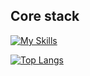 ## Core stack ##
[![My Skills](https://skillicons.dev/icons?i=html,css,js,ts,go,postgres,mongo&theme=dark)](https://skillicons.dev)

[![Top Langs](https://github-readme-stats.vercel.app/api/top-langs/?username=Twofold-One&langs_count=8&layout=compact&theme=swift&hide_title=true&border_radius=15&hide_border=true&card_width=336)](https://github.com/Twofold-One?tab=repositories)

<!---
Previous page

<p align="center">
  <a href="https://skillicons.dev">
    <img src="https://skillicons.dev/icons?i=html,css,js,ts,go,postgres,mongo" />
  </a>
</p>
<p align="center">
  <a href="https://github-readme-stats.vercel.app">
    <img src="https://github-readme-stats.vercel.app/api/top-langs/?username=Twofold-One&langs_count=8&layout=compact&theme=swift" />
  </a>
</p>

## Hi, I’m Evan (**@Twofold-One**) ##

### Technologies I'm working with: ###

| Languages | Software platforms, runtimes | Frameworks and libraries | Databases |
|     :---:    |     :---:      |     :---:     |     :---:     |
| <img src="https://cdn.jsdelivr.net/gh/devicons/devicon/icons/html5/html5-original.svg" width="50" height="50"> <img src="https://cdn.jsdelivr.net/gh/devicons/devicon/icons/css3/css3-original.svg"  width="50" height="50"> <img src="https://cdn.jsdelivr.net/gh/devicons/devicon/icons/sass/sass-original.svg"  width="50" height="50"> <img src="https://cdn.jsdelivr.net/gh/devicons/devicon/icons/javascript/javascript-original.svg"  width="50" height="50"> <img src="https://cdn.jsdelivr.net/gh/devicons/devicon/icons/typescript/typescript-original.svg"  width="50" height="50"> <img src="https://cdn.jsdelivr.net/gh/devicons/devicon/icons/go/go-original.svg"  width="50" height="50"> <img src="https://cdn.jsdelivr.net/gh/devicons/devicon/icons/solidity/solidity-original.svg"  width="50" height="50"> | <img src="https://cdn.jsdelivr.net/gh/devicons/devicon/icons/nodejs/nodejs-original-wordmark.svg"  width="50" height="50"> <img src="https://cdn.jsdelivr.net/gh/devicons/devicon/icons/denojs/denojs-original.svg"  width="50" height="50"> | <img src="https://cdn.jsdelivr.net/gh/devicons/devicon/icons/react/react-original.svg"  width="50" height="50"> <img src="https://cdn.jsdelivr.net/gh/devicons/devicon/icons/materialui/materialui-original.svg"  width="50" height="50"> <img src="https://grammy.dev/Y.png" width="50" height="50"> <img src="https://cdn.jsdelivr.net/gh/devicons/devicon/icons/express/express-original-wordmark.svg"  width="50" height="50"> | <img src="https://cdn.jsdelivr.net/gh/devicons/devicon/icons/mongodb/mongodb-original-wordmark.svg" width="50" height="50"> <img src="https://cdn.jsdelivr.net/gh/devicons/devicon/icons/postgresql/postgresql-original-wordmark.svg" width="50" height="50"> |

[![Top Langs](https://github-readme-stats.vercel.app/api/top-langs/?username=Twofold-One&langs_count=8&layout=compact&card_width=1000&hide_title=true)](https://github.com/Twofold-One?tab=repositories)

--->
 
 
 
<!---

<details><summary><b>BOOKS</b></summary>
<p>
 
<a href="https://www.manning.com/books/grokking-algorithms">Aditya Bhargava "Grokking Algorithms"<a/>
 
<a href="https://eloquentjavascript.net/index.html">Marijn Haverbeke "Eloquent JavaScript, 3rd edition"</a>
 
</p>
</details>

Twofold-One/Twofold-One is a ✨ special ✨ repository because its `README.md` (this file) appears on your GitHub profile.
You can click the Preview link to take a look at your changes.
<h4>Programming languges:</h4>
<p>
<img src="https://cdn.jsdelivr.net/gh/devicons/devicon/icons/html5/html5-original.svg" width="50" height="50">
<img src="https://cdn.jsdelivr.net/gh/devicons/devicon/icons/css3/css3-original.svg"  width="50" height="50">
<img src="https://cdn.jsdelivr.net/gh/devicons/devicon/icons/sass/sass-original.svg"  width="50" height="50">
<img src="https://cdn.jsdelivr.net/gh/devicons/devicon/icons/javascript/javascript-original.svg"  width="50" height="50">
<img src="https://cdn.jsdelivr.net/gh/devicons/devicon/icons/typescript/typescript-original.svg"  width="50" height="50">
 </p>

<h4>Software platforms, runtimes:</h4>
<p>
<img src="https://cdn.jsdelivr.net/gh/devicons/devicon/icons/nodejs/nodejs-original-wordmark.svg"  width="50" height="50">
<img src="https://cdn.jsdelivr.net/gh/devicons/devicon/icons/denojs/denojs-original.svg"  width="50" height="50">
</p>

<h4>Frameworks and libraries:</h4>
<p>
<img src="https://cdn.jsdelivr.net/gh/devicons/devicon/icons/react/react-original.svg"  width="50" height="50">
<img src="https://cdn.jsdelivr.net/gh/devicons/devicon/icons/materialui/materialui-original.svg"  width="50" height="50">
<img src="https://grammy.dev/Y.png" width="50" height="50"> 
</p>

<h4>Databases:</h4>
<p>
<img src="https://cdn.jsdelivr.net/gh/devicons/devicon/icons/mongodb/mongodb-original-wordmark.svg" width="50" height="50">
</p>

### Books: ###

<a href="https://www.manning.com/books/grokking-algorithms">Aditya Bhargava "Grokking Algorithms"<a/>
 
<a href="https://eloquentjavascript.net/index.html">Marijn Haverbeke "Eloquent JavaScript, 3rd edition"</a>

### My recent apps: ###

 <a href="https://quotes-memorizer.herokuapp.com/swagger/index.html">Quotes Memorizer App API<a/>

 <a href="https://twofold-one.github.io/shopping-cart/">Guitar Shop<a/>

 <a href="https://twofold-one.github.io/memory-card/">Guitar shapes memory card game<a/>
 
 <a href="https://twofold-one.github.io/cv-application/">CV Creator App<a/>
 
   
### Favorite and appreciated platforms: ###

<p>
<a href="https://www.theodinproject.com/"><img src="https://www.theodinproject.com/assets/odin-logo-bd86cf893a3de1f1daceabc1377f58669776616a91ab70c601fd5c16a4686468.svg" width="50" height="50"></a>
<a href="https://fullstackopen.com/en/"><img src="https://camo.githubusercontent.com/83a58e67ad25f3427f5312dbaa814af78c6a9aae6341e84288933387c45c7a6b/68747470733a2f2f636f75727365732e68656c73696e6b692e66692f73697465732f64656661756c742f66696c65732f7374796c65732f6c617267655f776974685f6d616e75616c63726f702f7075626c69632f636f757273652d6865616465722d696d616765732f66756c6c737461636b2e706e673f69746f6b3d324639653061594c" width="50" height="50"></a>
<a href="https://exercism.org/profiles/Twofold-One"><img src="https://d24y9kuxp2d7l2.cloudfront.net/packs/media/images/icons/exercism-with-logo-black-12acde3b7d18cbeee57746528c4e85e4.svg" width="50" height="50"></a>
<a href="https://www.codewars.com/users/Twofold-One"><img src="https://www.codewars.com/packs/assets/logo.61192cf7.svg" width="50" height="50"></a>
<a href="https://leetcode.com/Twofold-One/"><img src="https://leetcode.com/_next/static/images/logo-ff2b712834cf26bf50a5de58ee27bcef.png" width="50" height="50"></a>
</p>

<p>Full-stack Web Development Padawan</p>

### Stats for my GitHub codebase: ###

--->
  
<!-- <p>I really like to write on <b>Go</b>, <b>JS/TypeScript</b> and <b>Solidity</b></p> -->
